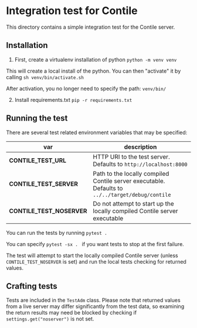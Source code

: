 # Integration test for Contile

This directory contains a simple integration test for the Contile server.

## Installation

1) First, create a virtualenv installation of python
`python -m venv venv`

This will create a local install of the python. You can then "activate" it by calling
`sh venv/bin/activate.sh`

After activation, you no longer need to specify the path: `venv/bin/`

2) Install requirements.txt
`pip -r requirements.txt`

## Running the test

There are several test related environment variables that may be specified:

| var | description|
|--|--|
| **CONTILE_TEST_URL** | HTTP URI to the test server. Defaults to `http://localhost:8000` |
| **CONTILE_TEST_SERVER** | Path to the locally compiled Contile server executable. Defaults to `../../target/debug/contile` |
| **CONTILE_TEST_NOSERVER** | Do not attempt to start up the locally compiled Contile server executable |


You can run the tests by running
```pytest . ```

You can specify `pytest -sx . ` if you want tests to stop at the first failure.

The test will attempt to start the locally compiled Contile server (unless `CONTILE_TEST_NOSERVER` is set) and run the local tests checking for returned values.

## Crafting tests

Tests are included in the `TestAdm` class. Please note that returned values from a live server may differ significantly from the test data, so examining the return results may need be blocked by checking if `settings.get("noserver")` is not set.
